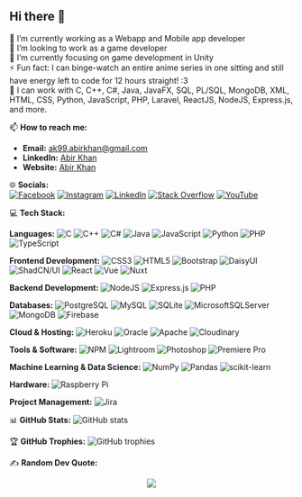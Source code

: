 ## Hi there 👋

👯 I’m currently working as a Webapp and Mobile app developer  
🔭 I’m looking to work as a game developer  
🌱 I’m currently focusing on game development in Unity  
⚡ Fun fact: I can binge-watch an entire anime series in one sitting and still have energy left to code for 12 hours straight! :3  
💫 I can work with C, C++, C#, Java, JavaFX, SQL, PL/SQL, MongoDB, XML, HTML, CSS, Python, JavaScript, PHP, Laravel, ReactJS, NodeJS, Express.js, and more.

📫 **How to reach me:**
- **Email:** [ak99.abirkhan@gmail.com](mailto:ak99.abirkhan@gmail.com)
- **LinkedIn:** [Abir Khan](https://www.linkedin.com/in/mdabirhasankhan/)
- **Website:** [Abir Khan](https://abirhasankhan.github.io/portfolio/)

🌐 **Socials:**  
[![Facebook](https://img.shields.io/badge/Facebook-%231877F2.svg?logo=facebook&logoColor=white)](https://www.facebook.com/aceares.zero/) 
[![Instagram](https://img.shields.io/badge/Instagram-%23E4405F.svg?logo=instagram&logoColor=white)](https://www.instagram.com/aceares.zero/) 
[![LinkedIn](https://img.shields.io/badge/LinkedIn-%230077B5.svg?logo=linkedin&logoColor=white)](https://www.linkedin.com/in/mdabirhasankhan/)
[![Stack Overflow](https://img.shields.io/badge/Stack%20Overflow-%23F58025.svg?logo=stackoverflow&logoColor=white)](https://stackoverflow.com/users/userid) 
[![YouTube](https://img.shields.io/badge/YouTube-%23FF0000.svg?logo=youtube&logoColor=white)](https://youtube.com/user/userid)

💻 **Tech Stack:**

**Languages:**
![C](https://img.shields.io/badge/C-00599C?style=flat&logo=c&logoColor=white)
![C++](https://img.shields.io/badge/C++-00599C?style=flat&logo=cplusplus&logoColor=white)
![C#](https://img.shields.io/badge/C%23-239120?style=flat&logo=csharp&logoColor=white)
![Java](https://img.shields.io/badge/Java-%23ED8B00.svg?style=flat&logo=java&logoColor=white)
![JavaScript](https://img.shields.io/badge/JavaScript-%23323330.svg?style=flat&logo=javascript&logoColor=%23F7DF1E)
![Python](https://img.shields.io/badge/Python-FFD43B?style=flat&logo=python&logoColor=blue)
![PHP](https://img.shields.io/badge/PHP-777BB4?style=flat&logo=php&logoColor=white)
![TypeScript](https://img.shields.io/badge/TypeScript-%23007ACC.svg?style=flat&logo=typescript&logoColor=white)

**Frontend Development:**
![CSS3](https://img.shields.io/badge/CSS3-%231572B6.svg?style=flat&logo=css3&logoColor=white)
![HTML5](https://img.shields.io/badge/HTML5-E34F26?style=flat&logo=html5&logoColor=white)
![Bootstrap](https://img.shields.io/badge/bootstrap-%23563D7C.svg?style=flat&logo=bootstrap&logoColor=white)
![DaisyUI](https://img.shields.io/badge/DaisyUI-%236B21A8.svg?style=flat&logo=tailwindcss&logoColor=white)
![ShadCN/UI](https://img.shields.io/badge/ShadCN/UI-%2318171B.svg?style=flat&logo=vercel&logoColor=white)
![React](https://img.shields.io/badge/React-%2320232a.svg?style=flat&logo=react&logoColor=%2361DAFB)
![Vue](https://img.shields.io/badge/Vue-35495E?style=flat&logo=vue.js&logoColor=4FC08D)
![Nuxt](https://img.shields.io/badge/Nuxt-00DC82?style=flat&logo=nuxt&logoColor=white)


**Backend Development:**
![NodeJS](https://img.shields.io/badge/Node.js-43853D?style=flat&logo=node.js&logoColor=white)
![Express.js](https://img.shields.io/badge/Express.js-000000?style=flat&logo=express&logoColor=white)
![PHP](https://img.shields.io/badge/PHP-777BB4?style=flat&logo=php&logoColor=white)

**Databases:**
![PostgreSQL](https://img.shields.io/badge/PostgreSQL-336791?style=flat&logo=postgresql&logoColor=white)
![MySQL](https://img.shields.io/badge/MySQL-4479A1?logo=mysql&logoColor=white)
![SQLite](https://img.shields.io/badge/SQLite-07405E?style=flat&logo=sqlite&logoColor=white)
![MicrosoftSQLServer](https://img.shields.io/badge/SQL%20Server-CC2927?style=flat&logo=microsoft-sql-server&logoColor=white)
![MongoDB](https://img.shields.io/badge/MongoDB-47A248?style=flat&logo=mongodb&logoColor=white)
![Firebase](https://img.shields.io/badge/firebase-ffca28?style=flat&logo=firebase&logoColor=black)

**Cloud & Hosting:**
![Heroku](https://img.shields.io/badge/Heroku-430098?style=flat&logo=heroku&logoColor=white)
![Oracle](https://img.shields.io/badge/Oracle-F80000?style=flat&logo=oracle&logoColor=white)
![Apache](https://img.shields.io/badge/Apache-D22128?style=flat&logo=apache&logoColor=white) 
![Cloudinary](https://img.shields.io/badge/Cloudinary-0000FF?style=flat&logo=cloudinary&logoColor=white) 




**Tools & Software:**
![NPM](https://img.shields.io/badge/NPM-CB3837?style=flat&logo=npm&logoColor=white)
![Lightroom](https://img.shields.io/badge/Adobe%20Lightroom-31A8FF.svg?style=flat&logo=Adobe%20Lightroom&logoColor=white)
![Photoshop](https://img.shields.io/badge/Adobe%20Photoshop-31A8FF.svg?style=flat&logo=Adobe%20Photoshop&logoColor=white)
![Premiere Pro](https://img.shields.io/badge/Adobe%20Premiere%20Pro-9999FF.svg?style=flat&logo=Adobe%20Premiere%20Pro&logoColor=white)

**Machine Learning & Data Science:**
![NumPy](https://img.shields.io/badge/Numpy-013243?style=flat&logo=numpy&logoColor=white)
![Pandas](https://img.shields.io/badge/Pandas-150458?style=flat&logo=pandas&logoColor=white)
![scikit-learn](https://img.shields.io/badge/scikit--learn-F7931E?style=flat&logo=scikit-learn&logoColor=white)

**Hardware:**
![Raspberry Pi](https://img.shields.io/badge/Raspberry%20Pi-C51A4A?style=flat&logo=Raspberry%20Pi&logoColor=white)

**Project Management:**
![Jira](https://img.shields.io/badge/Jira-0052CC?style=flat&logo=jira&logoColor=white)

📊 **GitHub Stats:**
![GitHub stats](https://github-readme-stats.vercel.app/api?username=abirhasankhan&show_icons=true&theme=radical)

🏆 **GitHub Trophies:**
![GitHub trophies](https://github-profile-trophy.vercel.app/?username=abirhasankhan&theme=onedark)

✍️ **Random Dev Quote:**
<p align="center">
  <img src="https://quotes-github-readme.vercel.app/api?type=horizontal&theme=radical"/>
</p>
